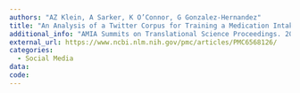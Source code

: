 ```yaml
---
authors: "AZ Klein, A Sarker, K O’Connor, G Gonzalez-Hernandez"
title: "An Analysis of a Twitter Corpus for Training a Medication Intake Classifier."
additional_info: "AMIA Summits on Translational Science Proceedings. 2019. 102–106."
external_url: https://www.ncbi.nlm.nih.gov/pmc/articles/PMC6568126/
categories:
  - Social Media
data:
code:
---
```

